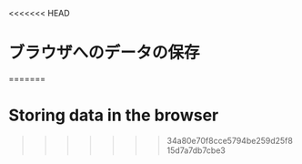 
<<<<<<< HEAD
# ブラウザへのデータの保存
=======
# Storing data in the browser
>>>>>>> 34a80e70f8cce5794be259d25f815d7a7db7cbe3
